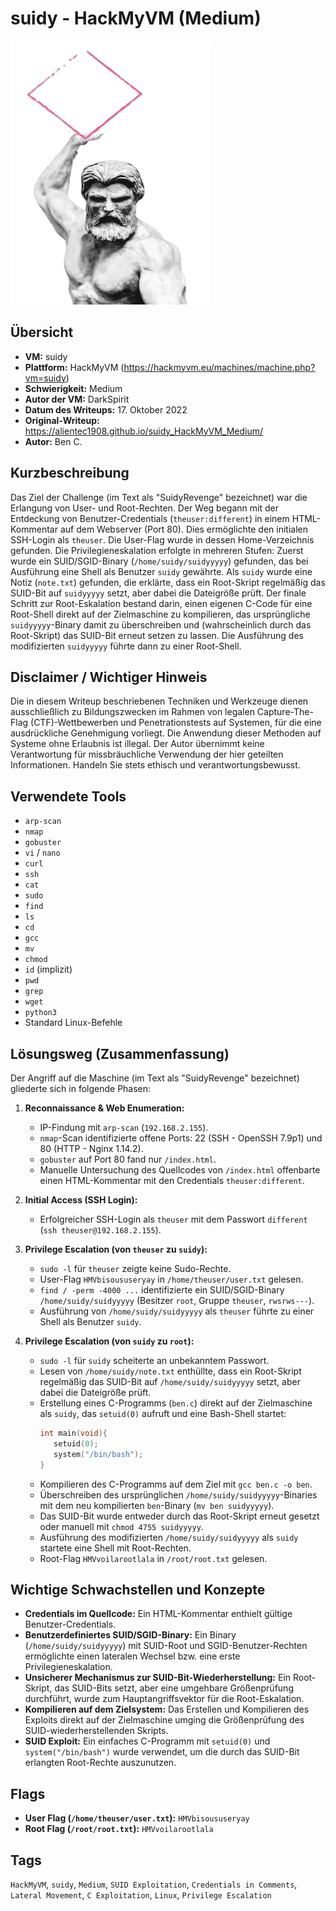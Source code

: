 # suidy - HackMyVM (Medium)
 
![suidy.png](suidy.png)

## Übersicht

*   **VM:** suidy
*   **Plattform:** HackMyVM (https://hackmyvm.eu/machines/machine.php?vm=suidy)
*   **Schwierigkeit:** Medium
*   **Autor der VM:** DarkSpirit
*   **Datum des Writeups:** 17. Oktober 2022
*   **Original-Writeup:** https://alientec1908.github.io/suidy_HackMyVM_Medium/
*   **Autor:** Ben C.

## Kurzbeschreibung

Das Ziel der Challenge (im Text als "SuidyRevenge" bezeichnet) war die Erlangung von User- und Root-Rechten. Der Weg begann mit der Entdeckung von Benutzer-Credentials (`theuser:different`) in einem HTML-Kommentar auf dem Webserver (Port 80). Dies ermöglichte den initialen SSH-Login als `theuser`. Die User-Flag wurde in dessen Home-Verzeichnis gefunden. Die Privilegieneskalation erfolgte in mehreren Stufen: Zuerst wurde ein SUID/SGID-Binary (`/home/suidy/suidyyyyy`) gefunden, das bei Ausführung eine Shell als Benutzer `suidy` gewährte. Als `suidy` wurde eine Notiz (`note.txt`) gefunden, die erklärte, dass ein Root-Skript regelmäßig das SUID-Bit auf `suidyyyyy` setzt, aber dabei die Dateigröße prüft. Der finale Schritt zur Root-Eskalation bestand darin, einen eigenen C-Code für eine Root-Shell direkt auf der Zielmaschine zu kompilieren, das ursprüngliche `suidyyyyy`-Binary damit zu überschreiben und (wahrscheinlich durch das Root-Skript) das SUID-Bit erneut setzen zu lassen. Die Ausführung des modifizierten `suidyyyyy` führte dann zu einer Root-Shell.

## Disclaimer / Wichtiger Hinweis

Die in diesem Writeup beschriebenen Techniken und Werkzeuge dienen ausschließlich zu Bildungszwecken im Rahmen von legalen Capture-The-Flag (CTF)-Wettbewerben und Penetrationstests auf Systemen, für die eine ausdrückliche Genehmigung vorliegt. Die Anwendung dieser Methoden auf Systeme ohne Erlaubnis ist illegal. Der Autor übernimmt keine Verantwortung für missbräuchliche Verwendung der hier geteilten Informationen. Handeln Sie stets ethisch und verantwortungsbewusst.

## Verwendete Tools

*   `arp-scan`
*   `nmap`
*   `gobuster`
*   `vi` / `nano`
*   `curl`
*   `ssh`
*   `cat`
*   `sudo`
*   `find`
*   `ls`
*   `cd`
*   `gcc`
*   `mv`
*   `chmod`
*   `id` (implizit)
*   `pwd`
*   `grep`
*   `wget`
*   `python3`
*   Standard Linux-Befehle

## Lösungsweg (Zusammenfassung)

Der Angriff auf die Maschine (im Text als "SuidyRevenge" bezeichnet) gliederte sich in folgende Phasen:

1.  **Reconnaissance & Web Enumeration:**
    *   IP-Findung mit `arp-scan` (`192.168.2.155`).
    *   `nmap`-Scan identifizierte offene Ports: 22 (SSH - OpenSSH 7.9p1) und 80 (HTTP - Nginx 1.14.2).
    *   `gobuster` auf Port 80 fand nur `/index.html`.
    *   Manuelle Untersuchung des Quellcodes von `/index.html` offenbarte einen HTML-Kommentar mit den Credentials `theuser:different`.

2.  **Initial Access (SSH Login):**
    *   Erfolgreicher SSH-Login als `theuser` mit dem Passwort `different` (`ssh theuser@192.168.2.155`).

3.  **Privilege Escalation (von `theuser` zu `suidy`):**
    *   `sudo -l` für `theuser` zeigte keine Sudo-Rechte.
    *   User-Flag `HMVbisoususeryay` in `/home/theuser/user.txt` gelesen.
    *   `find / -perm -4000 ...` identifizierte ein SUID/SGID-Binary `/home/suidy/suidyyyyy` (Besitzer `root`, Gruppe `theuser`, `rwsrws---`).
    *   Ausführung von `/home/suidy/suidyyyyy` als `theuser` führte zu einer Shell als Benutzer `suidy`.

4.  **Privilege Escalation (von `suidy` zu `root`):**
    *   `sudo -l` für `suidy` scheiterte an unbekanntem Passwort.
    *   Lesen von `/home/suidy/note.txt` enthüllte, dass ein Root-Skript regelmäßig das SUID-Bit auf `/home/suidy/suidyyyyy` setzt, aber dabei die Dateigröße prüft.
    *   Erstellung eines C-Programms (`ben.c`) direkt auf der Zielmaschine als `suidy`, das `setuid(0)` aufruft und eine Bash-Shell startet:
        ```c
        int main(void){
           setuid(0);
           system("/bin/bash");
        }
        ```
    *   Kompilieren des C-Programms auf dem Ziel mit `gcc ben.c -o ben`.
    *   Überschreiben des ursprünglichen `/home/suidy/suidyyyyy`-Binaries mit dem neu kompilierten `ben`-Binary (`mv ben suidyyyyy`).
    *   Das SUID-Bit wurde entweder durch das Root-Skript erneut gesetzt oder manuell mit `chmod 4755 suidyyyyy`.
    *   Ausführung des modifizierten `/home/suidy/suidyyyyy` als `suidy` startete eine Shell mit Root-Rechten.
    *   Root-Flag `HMVvoilarootlala` in `/root/root.txt` gelesen.

## Wichtige Schwachstellen und Konzepte

*   **Credentials im Quellcode:** Ein HTML-Kommentar enthielt gültige Benutzer-Credentials.
*   **Benutzerdefiniertes SUID/SGID-Binary:** Ein Binary (`/home/suidy/suidyyyyy`) mit SUID-Root und SGID-Benutzer-Rechten ermöglichte einen lateralen Wechsel bzw. eine erste Privilegieneskalation.
*   **Unsicherer Mechanismus zur SUID-Bit-Wiederherstellung:** Ein Root-Skript, das SUID-Bits setzt, aber eine umgehbare Größenprüfung durchführt, wurde zum Hauptangriffsvektor für die Root-Eskalation.
*   **Kompilieren auf dem Zielsystem:** Das Erstellen und Kompilieren des Exploits direkt auf der Zielmaschine umging die Größenprüfung des SUID-wiederherstellenden Skripts.
*   **SUID Exploit:** Ein einfaches C-Programm mit `setuid(0)` und `system("/bin/bash")` wurde verwendet, um die durch das SUID-Bit erlangten Root-Rechte auszunutzen.

## Flags

*   **User Flag (`/home/theuser/user.txt`):** `HMVbisoususeryay`
*   **Root Flag (`/root/root.txt`):** `HMVvoilarootlala`

## Tags

`HackMyVM`, `suidy`, `Medium`, `SUID Exploitation`, `Credentials in Comments`, `Lateral Movement`, `C Exploitation`, `Linux`, `Privilege Escalation`
